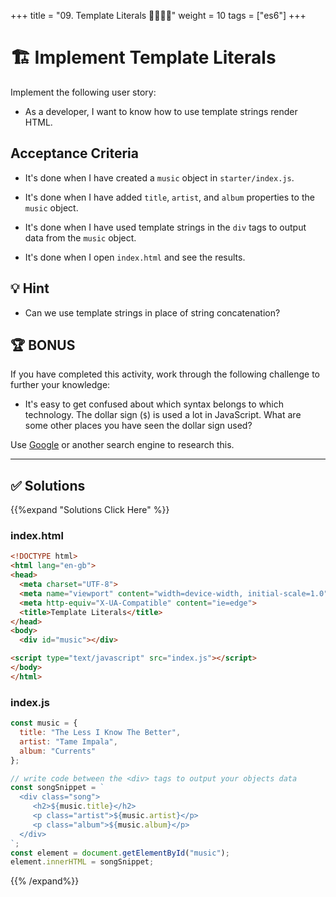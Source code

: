 +++
title = "09. Template Literals 👩‍🎓👨‍🎓"
weight = 10
tags = ["es6"] 
+++

# 🏗️ Implement Template Literals

Implement the following user story:

* As a developer, I want to know how to use template strings render HTML.

## Acceptance Criteria

* It's done when I have created a `music` object in `starter/index.js`.

* It's done when I have added `title`, `artist`, and `album` properties to the `music` object.

* It's done when I have used template strings in the `div` tags to output data from the `music` object.

* It's done when I open `index.html` and see the results.

## 💡 Hint

* Can we use template strings in place of string concatenation?

## 🏆 BONUS

If you have completed this activity, work through the following challenge to further your knowledge:

* It's easy to get confused about which syntax belongs to which technology. The dollar sign (`$`) is used a lot in JavaScript. What are some other places you have seen the dollar sign used?

Use [Google](https://www.google.com) or another search engine to research this.

---


## ✅ Solutions 
{{%expand "Solutions Click Here" %}}
### index.html
```html
<!DOCTYPE html>
<html lang="en-gb">
<head>
  <meta charset="UTF-8">
  <meta name="viewport" content="width=device-width, initial-scale=1.0">
  <meta http-equiv="X-UA-Compatible" content="ie=edge">
  <title>Template Literals</title>
</head>
<body>
  <div id="music"></div>

<script type="text/javascript" src="index.js"></script>
</body>
</html>
```


### index.js
```js
const music = {
  title: "The Less I Know The Better",
  artist: "Tame Impala",
  album: "Currents"
};

// write code between the <div> tags to output your objects data
const songSnippet = `
  <div class="song">
     <h2>${music.title}</h2>
     <p class="artist">${music.artist}</p>
     <p class="album">${music.album}</p>
  </div>
`;
const element = document.getElementById("music");
element.innerHTML = songSnippet;
```
{{% /expand%}}